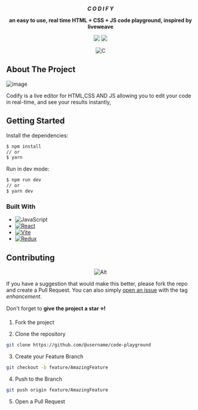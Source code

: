 <div align="center">
  
***C O D I F Y***

**an easy to use, real time HTML + CSS + JS code playground, inspired by liveweave**
  

  
</div>
  
<div align="center">

![](https://img.shields.io/badge/Contributions-Welcome-brightgreen.svg)
![](https://img.shields.io/badge/Maintained%3F-Yes-brightgreen.svg)
  
  ![C](https://user-images.githubusercontent.com/80418452/156076809-9ba6ecd7-d77c-4855-8341-61126f038ab4.png)

</div>



## About The Project
  
![image](https://user-images.githubusercontent.com/80418452/156077592-65adbf0e-77f3-424c-8156-523b979e146f.png)
  
 Codify is a live editor for HTML,CSS AND JS allowing you to edit your code in real-time, and see your results instantly,
  
## Getting Started

  
Install the dependencies:

```sh
$ npm install
// or
$ yarn
```

Run in dev mode:

```sh
$ npm run dev
// or
$ yarn dev
```

### Built With

- <img  alt="JavaScript"  src="https://img.shields.io/badge/JavaScript-323330?style=for-the-badge&logo=javascript&logoColor=F7DF1E" />
- [<img  alt="React"  src="https://img.shields.io/badge/React-20232A?style=for-the-badge&logo=react&logoColor=61DAFB" />](https://es.reactjs.org/)
- [<img  alt="Vite"  src="https://img.shields.io/badge/Vite-B73BFE?style=for-the-badge&logo=vite&logoColor=FFD62E" />](https://vitejs.dev)
- [<img alt="Redux" src="https://img.shields.io/badge/Redux-593D88?style=for-the-badge&logo=redux&logoColor=white" />](https://redux.js.org/)

## Contributing

<div align="center">

![Alt](https://repobeats.axiom.co/api/embed/485ff6e62e728c7075ae44392e3bccb6ad1d9f55.svg "Repobeats analytics image")

</div>

If you have a suggestion that would make this better, please fork the repo and create a Pull Request. You can also simply [open an issue](https://github.com/AlejoTorres2001/code-playground/issues) with the tag *enhancement*.

Don't forget to **give the project a star ⭐!** 

1. Fork the project

2. Clone the repository

```bash
git clone https://github.com/@username/code-playground
```

3. Create your Feature Branch

```bash
git checkout -b feature/AmazingFeature
```

4. Push to the Branch

```bash
git push origin feature/AmazingFeature
```

5. Open a Pull Request
